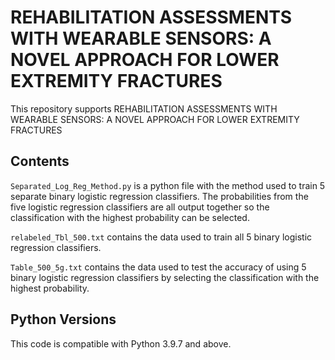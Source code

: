 # REHABILITATION ASSESSMENTS WITH WEARABLE SENSORS: A NOVEL APPROACH FOR LOWER EXTREMITY FRACTURES

This repository supports REHABILITATION ASSESSMENTS WITH WEARABLE SENSORS: A NOVEL APPROACH FOR LOWER EXTREMITY FRACTURES

## Contents

`Separated_Log_Reg_Method.py` is a python file with the method used to train 5 separate binary logistic regression classifiers. The probabilities from the five logistic regression classifiers are all output together so the classification with the highest probability can be selected.

`relabeled_Tbl_500.txt` contains the data used to train all 5 binary logistic regression classifiers.

`Table_500_5g.txt` contains the data used to test the accuracy of using 5 binary logistic regression classifiers by selecting the classification with the highest probability.

## Python Versions
This code is compatible with Python 3.9.7 and above.

